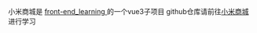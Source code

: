 小米商城是 [front-end_learning ](https://github.com/Benn314/front-end_learning)的一个vue3子项目 github仓库请前往[小米商城](https://github.com/Benn314/MiMall) 进行学习